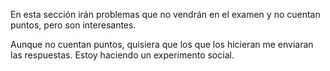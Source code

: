 En esta sección irán problemas que no vendrán en el examen y no cuentan puntos, pero son interesantes. 

Aunque no cuentan puntos, quisiera que los que los hicieran me enviaran las respuestas. Estoy haciendo un experimento social. 
